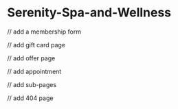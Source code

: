 # Serenity-Spa-and-Wellness

<!-- // Header {
  Services, Testimonials, Gallery, FAQ, CTA
  } -->

<!-- // Hero {

Summery
Branding
} -->

<!-- // About -->

<!-- // How It Works  -->

<!-- // Our Services -->

<!-- // Meet Our Team -->

<!-- // Customer Testimonials /ahref -->

<!-- // Spa Gallery -->

<!-- // Pricing {

// Our Spa Packages
More Ways to Save & Book { /ahref Gift Cards, Special Offers, Memberships, Book Your Appointment Today
  }
} -->

<!-- // Tips-FAQ {

<!-- // FAQ /ahref -->

<!-- // Blog & Wellness Tips /ahref -->

<!-- // Footer {
Additional Links
Contact Information
} -->

<!-- TODO: -->

<!-- // fix header -->

<!-- // fix hero -->

<!-- // add icons -->

<!-- // fix margins -->

<!-- // add more aherf links/btns -->

<!-- // add img alt texts -->

<!-- // resize imgs -->

<!-- // make low quality imgs -->

// add a membership form

// add gift card page

// add offer page

// add appointment

// add sub-pages

// add 404 page

<!-- // improve container -->

<!-- // improve testimonial -->

<!-- // link up all links and buttons -->

<!-- // add media queries -->

<!-- // add date in testimonials -->

<!-- // fix learn more button -->

<!-- // add meta tags -->

<!-- // fix about -->

<!-- // fix team -->

<!-- // add favicons -->

<!-- // style focus -->

<!-- // fix hamburger menu when open -->

<!-- // add follow icons -->

<!-- img used -->
<!-- facemask.jpg
applying-oil.jpg
facemask-3.jpg
manicure.jpg
bathtub.jpg
smoke.jpg
bath.jpg
back-massage.jpg
towel-candle.jpg
stone-massage.jpg
mud-mask.jpg
stress.jpg
mud-mask-2.jpg -->
